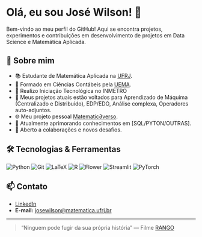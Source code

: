 # Olá, eu sou José Wilson! 👋

Bem-vindo ao meu perfil do GitHub! Aqui se encontra projetos, experimentos e contribuições em desenvolvimento de projetos em Data Science e Matemática Aplicada.

## 🚀 Sobre mim

- 📚 Estudante de Matemática Aplicada na [UFRJ](https://ufrj.br/).
- 📗 Formado em Ciências Contábeis pela [UEMA](https://www.uema.br/).
- 🎈 Realizo Iniciação Tecnológica no INMETRO
- 🧩 Meus projetos atuais estão voltados para Aprendizado de Máquima (Centralizado e Distribuido), EDP/EDO, Análise complexa, Operadores auto-adjuntos.
- 🌐 Meu projeto pessoal [Matematic∂verso](https://preview--mathuniverse-explorer.lovable.app/).
- 🌱 Atualmente aprimorando conhecimentos em [SQL/PYTON/OUTRAS].
- 🤝 Aberto a colaborações e novos desafios.

## 🛠️ Tecnologias & Ferramentas

![Python](https://img.shields.io/badge/-Python-3776AB?logo=python&logoColor=white)
![Git](https://img.shields.io/badge/-Git-F05032?logo=git&logoColor=white)
![LaTeX](https://img.shields.io/badge/LaTeX-008080?logo=latex&logoColor=white)
![R](https://img.shields.io/badge/R-276DC3?logo=r&logoColor=white)
![Flower](https://img.shields.io/badge/Flower-F5655B?logo=flower&logoColor=white)
![Streamlit](https://img.shields.io/badge/Streamlit-FF4B4B?logo=streamlit&logoColor=white)
![PyTorch](https://img.shields.io/badge/PyTorch-EE4C2C?logo=pytorch&logoColor=white)

## 📫 Contato

- [LinkedIn](https://www.linkedin.com/in/jos%C3%A9-wilson-b7019515b/)
- **E-mail:** [josewilson@matematica.ufrj.br](mailto:josewilson@matematica.ufrj.br)

---

> “Ninguem pode fugir da sua própria história” — Filme [RANGO](https://pt.wikipedia.org/wiki/Rango)
